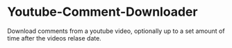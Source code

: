 # Youtube-Comment-Downloader
Download comments from a youtube video, optionally up to a set amount of time after the videos relase date.
